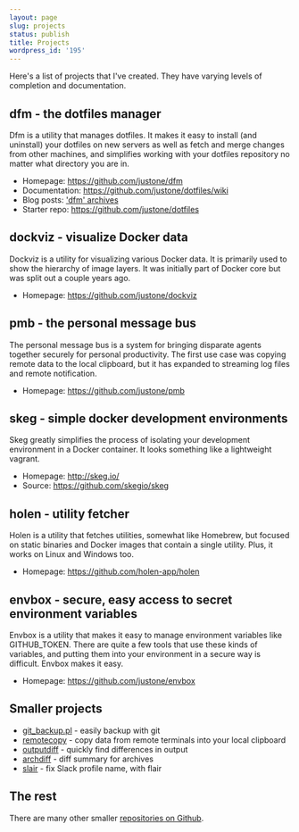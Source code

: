 ```yaml
---
layout: page
slug: projects
status: publish
title: Projects
wordpress_id: '195'
---
```


Here's a list of projects that I've created.  They have varying levels of
completion and documentation.

<h2 id="dfm">dfm - the dotfiles manager</h2>

Dfm is a utility that manages dotfiles. It makes it easy to install (and
uninstall) your dotfiles on new servers as well as fetch and merge changes from
other machines, and simplifies working with your dotfiles repository no matter
what directory you are in.

* Homepage: <https://github.com/justone/dfm>
* Documentation: <https://github.com/justone/dotfiles/wiki>
* Blog posts: ['dfm' archives](/category/dfm/)
* Starter repo: <https://github.com/justone/dotfiles>

<h2 id="dockviz">dockviz - visualize Docker data</h2>

Dockviz is a utility for visualizing various Docker data.  It is primarily used
to show the hierarchy of image layers.  It was initially part of Docker core
but was split out a couple years ago.

* Homepage: <https://github.com/justone/dockviz>

<h2 id="pmb">pmb - the personal message bus</h2>

The personal message bus is a system for bringing disparate agents together
securely for personal productivity.  The first use case was copying remote data
to the local clipboard, but it has expanded to streaming log files and remote
notification.

* Homepage: <https://github.com/justone/pmb>

<h2 id="skeg">skeg - simple docker development environments</h2>

Skeg greatly simplifies the process of isolating your development environment
in a Docker container.  It looks something like a lightweight vagrant.

* Homepage: <http://skeg.io/>
* Source: <https://github.com/skegio/skeg>

<h2 id="holen">holen - utility fetcher</h2>

Holen is a utility that fetches utilities, somewhat like Homebrew, but focused
on static binaries and Docker images that contain a single utility.  Plus, it
works on Linux and Windows too.

* Homepage: <https://github.com/holen-app/holen>

<h2 id="envbox">envbox - secure, easy access to secret environment variables</h2>

Envbox is a utility that makes it easy to manage environment variables like
GITHUB_TOKEN.  There are quite a few tools that use these kinds of variables,
and putting them into your environment in a secure way is difficult.  Envbox
makes it easy.

* Homepage: <https://github.com/justone/envbox>

<h2>Smaller projects</h2>

* [git_backup.pl](https://github.com/justone/git_backup) - easily backup with git
* [remotecopy](https://github.com/justone/remotecopy) - copy data from remote terminals into your local clipboard
* [outputdiff](https://github.com/justone/outputdiff) - quickly find differences in output
* [archdiff](https://github.com/justone/archdiff) - diff summary for archives
* [slair](https://github.com/justone/slair) - fix Slack profile name, with flair

<h2>The rest</h2>

There are many other smaller [repositories on Github](https://github.com/justone?tab=repositories).
